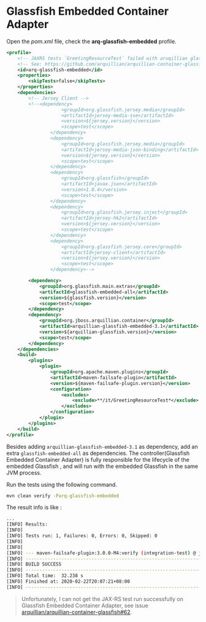 # Glassfish Embedded Container Adapter

Open the *pom.xml* file, check the **arq-glassfish-embedded** profile.

```xml
<profile>
    <!-- JAXRS tests `GreetingResourceTest` failed with aruqillian glassfish embedded container -->
    <!-- See: https://github.com/arquillian/arquillian-container-glassfish/issues/62 -->
    <id>arq-glassfish-embedded</id>
    <properties>
        <skipTests>false</skipTests>
    </properties>
    <dependencies>
        <!-- Jersey Client -->
        <!--<dependency>
                    <groupId>org.glassfish.jersey.media</groupId>
                    <artifactId>jersey-media-sse</artifactId>
                    <version>${jersey.version}</version>
                    <scope>test</scope>
                </dependency>
                <dependency>
                    <groupId>org.glassfish.jersey.media</groupId>
                    <artifactId>jersey-media-json-binding</artifactId>
                    <version>${jersey.version}</version>
                    <scope>test</scope>
                </dependency>
                <dependency>
                    <groupId>org.glassfish</groupId>
                    <artifactId>javax.json</artifactId>
                    <version>1.0.4</version>
                    <scope>test</scope>
                </dependency>
                <dependency>
                    <groupId>org.glassfish.jersey.inject</groupId>
                    <artifactId>jersey-hk2</artifactId>
                    <version>${jersey.version}</version>
                    <scope>test</scope>
                </dependency>
                <dependency>
                    <groupId>org.glassfish.jersey.core</groupId>
                    <artifactId>jersey-client</artifactId>
                    <version>${jersey.version}</version>
                    <scope>test</scope>
                </dependency>-->

        <dependency>
            <groupId>org.glassfish.main.extras</groupId>
            <artifactId>glassfish-embedded-all</artifactId>
            <version>${glassfish.version}</version>
            <scope>test</scope>
        </dependency>
        <dependency>
            <groupId>org.jboss.arquillian.container</groupId>
            <artifactId>arquillian-glassfish-embedded-3.1</artifactId>
            <version>${arquillian-glassfish.version}</version>
            <scope>test</scope>
        </dependency>
    </dependencies>
    <build>
        <plugins>
            <plugin>
                <groupId>org.apache.maven.plugins</groupId>
                <artifactId>maven-failsafe-plugin</artifactId>
                <version>${maven-failsafe-plugin.version}</version>
                <configuration>
                    <excludes>
                        <exclude>**/it/GreetingResourceTest*</exclude>
                    </excludes>
                </configuration>
            </plugin>
        </plugins>
    </build>
</profile>
```

Besides  adding `arquillian-glassfish-embedded-3.1` as dependency, add an extra `glassfish-embedded-all` as dependencies.  The controller(Glassfish Embedded Container Adapter) is fully responsible for the lifecycle of the embedded Glassfish , and will run with the embedded Glassfish in the same JVM process. 

Run the tests using the following command.

```bash
mvn clean verify -Parq-glassfish-embedded
```

The result info is like :

```bash
...
[INFO] Results:
[INFO]
[INFO] Tests run: 1, Failures: 0, Errors: 0, Skipped: 0
[INFO]
[INFO]
[INFO] --- maven-failsafe-plugin:3.0.0-M4:verify (integration-test) @ jakartaee8-starter ---
[INFO] ------------------------------------------------------------------------
[INFO] BUILD SUCCESS
[INFO] ------------------------------------------------------------------------
[INFO] Total time:  32.238 s
[INFO] Finished at: 2020-02-22T20:07:21+08:00
[INFO] ------------------------------------------------------------------------
```

> Unfortunately, I can not get the JAX-RS test run successfully on Glassfish Embedded Container Adapter, see issue [arquillian/arquillian-container-glassfish#62](https://github.com/arquillian/arquillian-container-glassfish/issues/62).

